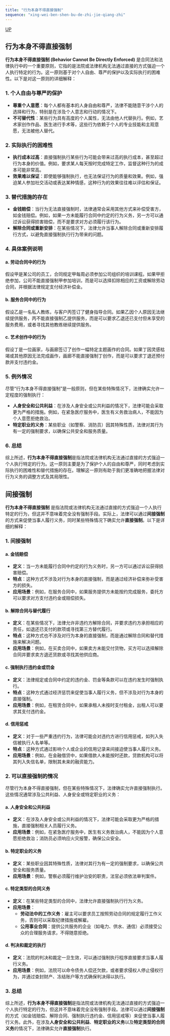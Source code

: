 ```yaml
---
title: "行为本身不得直接强制"
sequence: "xing-wei-ben-shen-bu-de-zhi-jie-qiang-zhi"
---
```


[UP](/law/civil-law-index.html)

## 行为本身不得直接强制

**行为本身不得直接强制 (Behavior Cannot Be Directly Enforced)** 是合同法和法律执行中的一个重要原则，它指的是法院或法律机构无法通过直接的方式强迫一个人执行特定的行为。这一原则基于对个人自由、尊严的保护以及实际执行的困难性。以下是对这一原则的详细解释：

### 1. **个人自由与尊严的保护**

- **尊重个人意愿**：每个人都有基本的人身自由和尊严，法律不能随意干涉个人的选择和行为，特别是在涉及个人意志和行动的情况下。
- **不可替代性**：某些行为具有高度的个人属性，无法由他人代替执行。例如，艺术家创作作品、医生进行手术等，这些行为依赖于个人的专业技能和主观意愿，无法被他人替代。

### 2. **实际执行的困难性**

- **执行成本过高**：直接强制执行某些行为可能会带来过高的执行成本，甚至超过行为本身的价值。例如，要求某人每天按时完成特定工作，监督这种行为的成本可能非常高。
- **效果难以保证**：即使能够强制执行，也无法保证行为的质量和效果。例如，强迫某人参加社交活动或表达某种情感，这种行为的效果往往难以评估和保证。

### 3. **替代措施的存在**

- **金钱赔偿**：当行为无法直接强制时，法律通常会采用其他方式来补偿受害方，如金钱赔偿。例如，如果一方未能履行合同中约定的行为义务，另一方可以通过诉讼获得损害赔偿，而不是要求对方必须履行该行为。
- **解除合同或重新安排**：在某些情况下，法律允许当事人解除合同或重新安排履行方式，以避免直接强制执行行为带来的问题。

### 4. **具体案例说明**

#### a. **劳动合同中的行为**
假设甲是某公司的员工，合同规定甲每周必须参加公司组织的培训课程。如果甲拒绝参加，公司不能直接强制甲参加培训，而是可以选择扣除相应的工资或解除劳动合同，并根据法律规定支付经济补偿金。

#### b. **服务合同中的行为**
假设乙是一名私人教练，与客户丙签订了健身指导合同。如果乙因个人原因无法继续提供服务，丙不能直接强制乙提供服务，而是可以要求乙退还已支付但未享受的服务费用，或者寻找其他教练继续提供服务。

#### c. **艺术创作中的行为**
假设丁是一位画家，与画廊签订了创作一幅特定主题画作的合同。如果丁因灵感枯竭或其他原因无法完成画作，画廊不能直接强制丁创作，而是可以要求丁退还预付款并支付违约金。

### 5. **例外情况**

尽管“行为本身不得直接强制”是一般原则，但在某些特殊情况下，法律确实允许一定程度的强制执行：

- **人身安全和公共利益**：在涉及人身安全或公共利益的情况下，法律可能会采取更为严格的措施。例如，在紧急医疗服务中，医生有义务救治病人，不能因为个人意愿拒绝救治。
- **特定职业的义务**：某些职业（如警察、消防员）因其特殊性质，法律对其行为有一定的强制要求，以确保公共安全和服务质量。

### 6. **总结**

综上所述，**行为本身不得直接强制**是指法院或法律机构无法通过直接的方式强迫一个人执行特定的行为。这一原则主要是为了保护个人的自由和尊严，同时考虑到实际执行的困难性和替代措施的存在。理解这一原则有助于我们更准确地把握法律对行为义务的调整方式及其局限性。

## 间接强制

**行为本身不得直接强制** 是指法院或法律机构无法通过直接的方式强迫一个人执行特定的行为，但这并不意味着完全没有强制手段。实际上，法律可以通过**间接强制**的方式来促使当事人履行义务，同时某些特殊情况下确实允许**直接强制**。以下是详细的解释：

### 1. **间接强制**

#### a. **金钱赔偿**
- **定义**：当一方未能履行合同中约定的行为义务时，另一方可以通过诉讼获得损害赔偿。
- **特点**：这种方式不涉及对行为本身的直接强制，而是通过经济补偿来弥补受害方的损失。
- **应用场景**：例如，在服务合同中，如果服务提供方未能按约完成服务，委托方可以要求对方支付违约金或赔偿损失。

#### b. **解除合同与替代履行**
- **定义**：在某些情况下，法律允许非违约方解除合同，并要求违约方承担相应的责任，如退还已支付的款项或寻找第三方替代履行。
- **特点**：这种方式也不涉及对行为本身的直接强制，而是通过解除合同和替代措施来解决问题。
- **应用场景**：例如，在买卖合同中，如果卖方未能交付货物，买方可以选择解除合同并要求卖方退还货款或寻找其他供应商。

#### c. **强制执行违约金或罚金**
- **定义**：法律规定或合同中约定的违约金、罚金等条款可以在违约发生时强制执行。
- **特点**：这种方式通过经济惩罚来促使当事人履行义务，但不涉及对行为本身的直接强制。
- **应用场景**：例如，在租赁合同中，如果承租人未按时支付租金，出租人可以要求其支付违约金。

#### d. **信用惩戒**
- **定义**：对于一些严重违约行为，法律可能会对违约方进行信用惩戒，如列入失信被执行人名单等。
- **特点**：这种方式通过影响个人或企业的信用记录来间接迫使当事人履行义务。
- **应用场景**：例如，在金融借贷中，如果借款人未能按时还款，贷款机构可以将其列入失信名单，限制其未来的融资能力。

### 2. **可以直接强制的情况**

尽管行为本身不得直接强制，但在某些特殊情况下，法律确实允许直接强制执行。这些情况通常涉及公共利益、人身安全或特定职业的义务：

#### a. **人身安全和公共利益**
- **定义**：在涉及人身安全或公共利益的情况下，法律可能会采取更为严格的措施，直接强制相关人员履行义务。
- **应用场景**：例如，在紧急医疗服务中，医生有义务救治病人，不能因为个人意愿拒绝救治；消防员必须响应火灾报警，确保公众安全。

#### b. **特定职业的义务**
- **定义**：某些职业因其特殊性质，法律对其行为有一定的强制要求，以确保公共安全和服务质量。
- **应用场景**：例如，警察必须履行维护治安的职责，法官必须依法审判案件。

#### c. **特定类型的合同义务**
- **定义**：在某些特定类型的合同中，法律允许直接强制执行行为义务。
- **应用场景**：
  - **劳动法中的工作义务**：雇主可以要求员工按照劳动合同的规定履行工作义务，否则可以采取纪律措施或解雇。
  - **公用事业合同**：提供公共服务的企业（如电力、供水、通信）必须接受公众的合理服务请求，不得随意拒绝。

#### d. **判决和裁定的执行**
- **定义**：法院的判决和裁定一旦生效，可以通过强制执行程序直接要求当事人履行义务。
- **应用场景**：例如，法院可以命令债务人偿还欠款，或者要求侵权人停止侵权行为，并通过查封财产、冻结账户等方式确保判决得以执行。

### 3. **总结**

综上所述，**行为本身不得直接强制**是指法院或法律机构无法通过直接的方式强迫一个人执行特定的行为，但这并不意味着完全没有强制手段。法律可以通过**间接强制**的方式（如金钱赔偿、解除合同、强制执行违约金、信用惩戒等）来促使当事人履行义务。此外，在涉及**人身安全和公共利益**、**特定职业的义务**以及**特定类型的合同义务**的情况下，法律确实允许**直接强制**执行。


